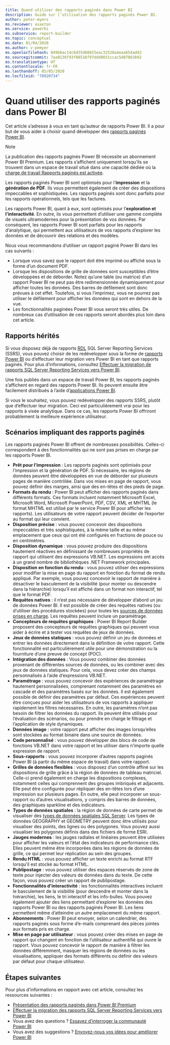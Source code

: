 ```yaml
---
title: Quand utiliser des rapports paginés dans Power BI
description: Guide sur l’utilisation des rapports paginés Power BI.
author: peter-myers
ms.reviewer: asaxton
ms.service: powerbi
ms.subservice: report-builder
ms.topic: conceptual
ms.date: 01/04/2020
ms.author: v-pemyer
ms.openlocfilehash: 049b6ac14c6d35d68815eac32520a4eaa654ad42
ms.sourcegitcommit: 7aa0136f93f88516f97ddd8031ccac5d07863b92
ms.translationtype: HT
ms.contentlocale: fr-FR
ms.lasthandoff: 05/05/2020
ms.locfileid: "78920734"
---
```

# <a name="when-to-use-paginated-reports-in-power-bi"></a>Quand utiliser des rapports paginés dans Power BI

Cet article s’adresse à vous en tant qu’auteur de rapports Power BI. Il a pour but de vous aider à choisir quand développer des [rapports paginés Power BI](../paginated-reports/paginated-reports-report-builder-power-bi.md).

> [!NOTE]
> La publication des rapports paginés Power BI nécessite un abonnement Power BI Premium. Les rapports s’affichent uniquement lorsqu’ils se trouvent dans un espace de travail situé dans une capacité dédiée où la [charge de travail Rapports paginés est activée](../service-admin-premium-workloads.md#paginated-reports).

Les rapports paginés Power BI sont optimisés pour l’**impression** et la **génération de PDF**. Ils vous permettent également de créer des dispositions impeccables et sophistiquées. Les rapports paginés sont donc parfaits pour les rapports opérationnels, tels que les factures.

Les rapports Power BI, quant à eux, sont optimisés pour l’**exploration et l’interactivité**. En outre, ils vous permettent d’utiliser une gamme complète de visuels ultramodernes pour la présentation de vos données. Par conséquent, les rapports Power BI sont parfaits pour les rapports d’analytique, qui permettent aux utilisateurs de vos rapports d’explorer les données et de découvrir des relations et des modèles.

Nous vous recommandons d’utiliser un rapport paginé Power BI dans les cas suivants :

- Lorsque vous savez que le rapport doit être imprimé ou affiché sous la forme d’un document PDF.
- Lorsque les dispositions de grille de données sont susceptibles d’être développées et de déborder. Notez qu’une table (ou matrice) d’un rapport Power BI ne peut pas être redimensionnée dynamiquement pour afficher toutes les données. Des barres de défilement sont donc prévues à cet effet. Toutefois, si vous l’imprimez, vous ne pourrez pas utiliser le défilement pour afficher les données qui sont en dehors de la vue.
- Les fonctionnalités paginées Power BI vous seront très utiles. De nombreux cas d’utilisation de ces rapports seront abordés plus loin dans cet article.

## <a name="legacy-reports"></a>Rapports hérités

Si vous disposez déjà de rapports [RDL](/sql/reporting-services/reports/report-definition-language-ssrs) SQL Server Reporting Services (SSRS), vous pouvez choisir de les redévelopper sous la forme de [rapports Power BI](../consumer/end-user-reports.md) ou d’effectuer leur migration vers Power BI en tant que rapports paginés. Pour plus d’informations, consultez [Effectuer la migration de rapports SQL Server Reporting Services vers Power BI](migrate-ssrs-reports-to-power-bi.md).

Une fois publiés dans un espace de travail Power BI, les rapports paginés s’affichent en regard des rapports Power BI. Ils peuvent ensuite être facilement distribués à l’aide d’[applications Power BI](../service-create-distribute-apps.md).

Si vous le souhaitez, vous pouvez redévelopper des rapports SSRS, plutôt que d’effectuer leur migration. Ceci est particulièrement vrai pour les rapports à visée analytique. Dans ce cas, les rapports Power BI offriront probablement la meilleure expérience utilisateur.

## <a name="paginated-report-scenarios"></a>Scénarios impliquant des rapports paginés

Les rapports paginés Power BI offrent de nombreuses possibilités. Celles-ci correspondent à des fonctionnalités qui ne sont pas prises en charge par les rapports Power BI.

- **Prêt pour l’impression** : Les rapports paginés sont optimisés pour l’impression et la génération de PDF. Si nécessaire, les régions de données peuvent être développées en vue de déborder sur plusieurs pages de manière contrôlée. Dans vos mises en page de rapport, vous pouvez définir des marges, ainsi que des en-têtes et des pieds de page.
- **Formats du rendu** : Power BI peut afficher des rapports paginés dans différents formats. Ces formats incluent notamment Microsoft Excel, Microsoft Word, Microsoft PowerPoint, PDF, CSV, XML et MHTML (le format MHTML est utilisé par le service Power BI pour afficher les rapports). Les utilisateurs de votre rapport peuvent décider de l’exporter au format qui leur convient.
- **Disposition précise** : vous pouvez concevoir des dispositions impeccables et très sophistiquées, à la même taille et au même emplacement que ceux qui ont été configurés en fractions de pouce ou en centimètres.
- **Disposition dynamique** : vous pouvez produire des dispositions hautement réactives en définissant de nombreuses propriétés de rapport qui utilisent des expressions VB.NET. Les expressions ont accès à un grand nombre de bibliothèques .NET Framework principales.
- **Disposition en fonction du rendu** : vous pouvez utiliser des expressions pour modifier la mise en page du rapport en fonction du format de rendu appliqué. Par exemple, vous pouvez concevoir le rapport de manière à désactiver le basculement de la visibilité (pour monter ou descendre dans la hiérarchie) lorsqu’il est affiché dans un format non interactif, tel que le format PDF.
- **Requêtes natives** : il n’est pas nécessaire de développer d’abord un jeu de données Power BI. Il est possible de créer des requêtes natives (ou d’utiliser des procédures stockées) pour toutes les [sources de données prises en charge](../paginated-reports/paginated-reports-data-sources.md). Les requêtes peuvent inclure un paramétrage.
- **Concepteurs de requêtes graphiques** : Power BI Report Builder proposent des concepteurs de requêtes graphiques qui peuvent vous aider à écrire et à tester vos requêtes de jeux de données.
- **Jeux de données statiques** : vous pouvez définir un jeu de données et entrer les données directement dans la définition de votre rapport. Cette fonctionnalité est particulièrement utile pour une démonstration ou la fourniture d’une preuve de concept (POC).
- **Intégration des données** : Vous pouvez combiner des données provenant de différentes sources de données, ou les combiner avec des jeux de données statiques. Pour cela, vous devez créer des champs personnalisés à l’aide d’expressions VB.NET.
- **Paramétrage** : vous pouvez concevoir des expériences de paramétrage hautement personnalisées, comprenant notamment des paramètres en cascade et des paramètres basés sur les données. Il est également possible de définir des paramètres par défaut. Ces expériences peuvent être conçues pour aider les utilisateurs de vos rapports à appliquer rapidement les filtres nécessaires. En outre, les paramètres n’ont pas besoin de filtrer les données du rapport. Ils peuvent être utilisés pour l’évaluation des scénarios, ou pour prendre en charge le filtrage et l’application de style dynamiques.
- **Données image** : votre rapport peut afficher des images lorsqu’elles sont stockées au format binaire dans une source de données.
- **Code personnalisé** : vous pouvez développer des blocs de code de fonctions VB.NET dans votre rapport et les utiliser dans n’importe quelle expression de rapport.
- **Sous-rapports** : vous pouvez incorporer d’autres rapports paginés Power BI (à partir du même espace de travail) dans votre rapport.
- **Grilles de données flexibles** : vous disposez d’un contrôle affiné sur les dispositions de grille grâce à la région de données de tableau matriciel. Celle-ci prend également en charge les dispositions complexes, notamment celles qui comprennent des groupes imbriqués et adjacents. Elle peut être configurée pour répliquer des en-têtes lors d’une impression sur plusieurs pages. En outre, elle peut incorporer un sous-rapport ou d’autres visualisations, y compris des barres de données, des graphiques sparkline et des indicateurs.
- **Types de données spatiales** : la région de données de carte permet de visualiser des [types de données spatiales SQL Server](/sql/relational-databases/spatial/spatial-data-sql-server). Les types de données GEOGRAPHY et GEOMETRY peuvent donc être utilisés pour visualiser des points, des lignes ou des polygones. Vous pouvez aussi visualiser les polygones définis dans des fichiers de forme ESRI.
- **Jauges modernes** : les jauges radiales et linéaires peuvent être utilisées pour afficher les valeurs et l’état des indicateurs de performance clés. Elles peuvent même être incorporées dans les régions de données de grille, ce qui permet leur réplication au sein des groupes.
- **Rendu HTML** : vous pouvez afficher un texte enrichi au format RTF lorsqu’il est stocké au format HTML.
- **Publipostage** : vous pouvez utiliser des espaces réservés de zone de texte pour injecter des valeurs de données dans du texte. De cette façon, vous pouvez créer un rapport de publipostage.
- **Fonctionnalités d’interactivité** : les fonctionnalités interactives incluent le basculement de la visibilité (pour descendre et monter dans la hiérarchie), les liens, le tri interactif et les info-bulles. Vous pouvez également ajouter des liens permettant d’explorer les données des rapports Power BI ou des rapports paginés Power BI. Les liens permettent même d’atteindre un autre emplacement du même rapport.
- **Abonnements** : Power BI peut envoyer, selon un calendrier, des rapports paginés sous forme d’e-mails comprenant des pièces jointes aux formats pris en charge.
- **Mise en page par utilisateur** : vous pouvez créer des mises en page de rapport qui changent en fonction de l’utilisateur authentifié qui ouvre le rapport. Vous pouvez concevoir le rapport de manière à filtrer les données différemment, masquer les régions de données ou les visualisations, appliquer des formats différents ou définir des valeurs par défaut pour chaque utilisateur.

## <a name="next-steps"></a>Étapes suivantes

Pour plus d’informations en rapport avec cet article, consultez les ressources suivantes :

- [Présentation des rapports paginés dans Power BI Premium](../paginated-reports/paginated-reports-report-builder-power-bi.md)
- [Effectuer la migration des rapports SQL Server Reporting Services vers Power BI](migrate-ssrs-reports-to-power-bi.md)
- Vous avez des questions ? [Essayez d’interroger la communauté Power BI](https://community.powerbi.com/)
- Vous avez des suggestions ? [Envoyez-nous vos idées pour améliorer Power BI](https://ideas.powerbi.com/)
